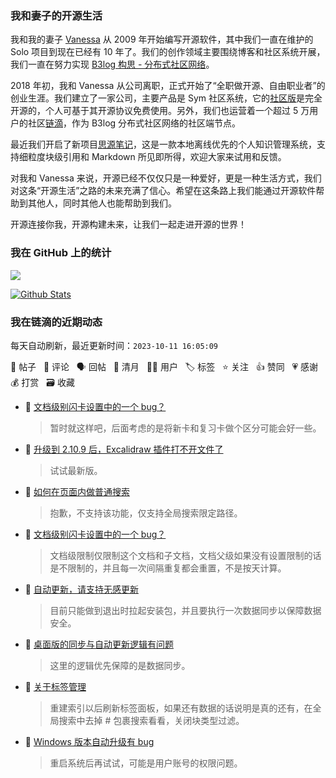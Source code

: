 ### 我和妻子的开源生活

我和我的妻子 [Vanessa](https://github.com/Vanessa219) 从 2009 年开始编写开源软件，其中我们一直在维护的 Solo 项目到现在已经有 10 年了。我们的创作领域主要围绕博客和社区系统开展，我们一直在努力实现 [B3log 构思 - 分布式社区网络](https://ld246.com/article/1546941897596)。

2018 年初，我和 Vanessa 从公司离职，正式开始了“全职做开源、自由职业者”的创业生涯。我们建立了一家公司，主要产品是 Sym 社区系统，它的[社区版](https://github.com/88250/symphony)是完全开源的，个人可基于其开源协议免费使用。另外，我们也运营着一个超过 5 万用户的社区[链滴](https://ld246.com)，作为 B3log 分布式社区网络的社区端节点。

最近我们开启了新项目[思源笔记](https://github.com/siyuan-note/siyuan)，这是一款本地离线优先的个人知识管理系统，支持细粒度块级引用和 Markdown 所见即所得，欢迎大家来试用和反馈。

对我和 Vanessa 来说，开源已经不仅仅只是一种爱好，更是一种生活方式，我们对这条“开源生活”之路的未来充满了信心。希望在这条路上我们能通过开源软件帮助到其他人，同时其他人也能帮助到我们。

开源连接你我，开源构建未来，让我们一起走进开源的世界！

### 我在 GitHub 上的统计

<a title="Hits" target="_blank" href="https://github.com/88250/88250"><img src="https://hits.b3log.org/88250/88250.svg"></a>

[![Github Stats](https://github-readme-stats.vercel.app/api?username=88250&theme=tokyonight&show_icons=true)](https://github.com/88250)

<!--events start -->

### 我在链滴的近期动态

每天自动刷新，最近更新时间：`2023-10-11 16:05:09`

📝 帖子 &nbsp; 💬 评论 &nbsp; 🗣 回帖 &nbsp; 🌙 清月 &nbsp; 👨‍💻 用户 &nbsp; 🏷️ 标签 &nbsp; ⭐️ 关注 &nbsp; 👍 赞同 &nbsp; 💗 感谢 &nbsp; 💰 打赏 &nbsp; 🗃 收藏

* 💬 [文档级别闪卡设置中的一个 bug？](https://ld246.com/article/1697004925377/comment/1697011382104#comments)

  > 暂时就这样吧，后面考虑的是将新卡和复习卡做个区分可能会好一些。
* 💬 [升级到 2.10.9 后，Excalidraw 插件打不开文件了](https://ld246.com/article/1697009372661/comment/1697010339900#comments)

  > 试试最新版。
* 💬 [如何在页面内做普通搜索](https://ld246.com/article/1697009342401/comment/1697009441434#comments)

  > 抱歉，不支持该功能，仅支持全局搜索限定路径。
* 💬 [文档级别闪卡设置中的一个 bug？](https://ld246.com/article/1697004925377/comment/1697005981260#comments)

  > 文档级限制仅限制这个文档和子文档，文档父级如果没有设置限制的话是不限制的，并且每一次间隔重复都会重置，不是按天计算。
* 💬 [自动更新，请支持无感更新](https://ld246.com/article/1696993314182/comment/1696993388116#comments)

  > 目前只能做到退出时拉起安装包，并且要执行一次数据同步以保障数据安全。
* 💬 [桌面版的同步与自动更新逻辑有问题](https://ld246.com/article/1696993199781/comment/1696993338772#comments)

  > 这里的逻辑优先保障的是数据同步。
* 💬 [关于标签管理](https://ld246.com/article/1696992482524/comment/1696993064798#comments)

  > 重建索引以后刷新标签面板，如果还有数据的话说明是真的还有，在全局搜索中去掉 # 包裹搜索看看，关闭块类型过滤。
* 💬 [Windows 版本自动升级有 bug](https://ld246.com/article/1696938151552/comment/1696992949849#comments)

  > 重启系统后再试试，可能是用户账号的权限问题。


<!--events end -->
